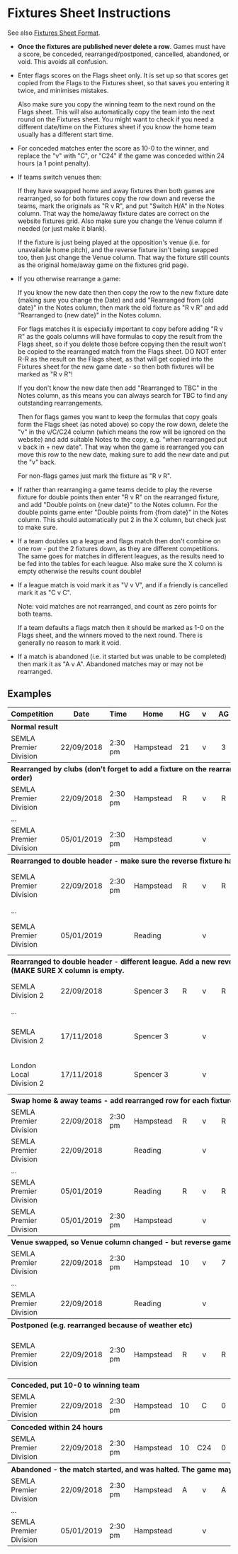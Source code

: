 # Fixtures Sheet Instructions

See also [Fixtures Sheet Format](fixtures-sheet-format.md).

* **Once the fixtures are published never delete a row**. Games must have a score, be conceded, rearranged/postponed, cancelled, abandoned, or void. This avoids all confusion.
* Enter flags scores on the Flags sheet only. It is set up so that scores get copied from the Flags to the Fixtures sheet, so that saves you entering it twice, and minimises mistakes.

    Also make sure you copy the winning team to the next round on the Flags sheet. This will also automatically copy the team into the next round on the Fixtures sheet. You might want to check if you need a different date/time on the Fixtures sheet if you know the home team usually has a different start time.
* For conceded matches enter the score as 10-0 to the winner, and replace the "v" with "C", or "C24" if the game was conceded within 24 hours (a 1 point penalty).
* If teams switch venues then:

    If they have swapped home and away fixtures then both games are rearranged, so for both fixtures copy the row down and reverse the teams, mark the originals as "R v R", and put "Switch H/A" in the Notes column. That way the home/away fixture dates are correct on the website fixtures grid. Also make sure you change the Venue column if needed (or just make it blank).

    If the fixture is just being played at the opposition's venue (i.e. for unavailable home pitch), and the reverse fixture isn't being swapped too, then just change the Venue column. That way the fixture still counts as the original home/away game on the fixtures grid page.
* If you otherwise rearrange a game:

    If you know the new date then then copy the row to the new fixture date (making sure you change the Date) and add "Rearranged from {old date}" in the Notes column, then mark the old fixture as "R v R" and add "Rearranged to {new date}" in the Notes column.

    For flags matches it is especially important to copy before adding "R v R" as the goals columns will have formulas to copy the result from the Flags sheet, so if you delete those before copying then the result won't be copied to the rearranged match from the Flags sheet. DO NOT enter R-R as the result on the Flags sheet, as that will get copied into the Fixtures sheet for the new game date - so then both fixtures will be marked as "R v R"!

    If you don't know the new date then add "Rearranged to TBC" in the Notes column, as this means you can always search for TBC to find any outstanding rearrangements.

    Then for flags games you want to keep the formulas that copy goals form the Flags sheet (as noted above) so copy the row down, delete the "v" in the v/C/C24 column (which means the row will be ignored on the website) and add suitable Notes to the copy, e.g. "when rearranged put v back in + new date". That way when the game is rearranged you can move this row to the new date, making sure to add the new date and put the "v" back.

    For non-flags games just mark the fixture as "R v R".
* If rather than rearranging a game teams decide to play the reverse fixture for double points then enter "R v R" on the rearranged fixture, and add "Double points on {new date}"  to the Notes column. For the double points game enter "Double points from {from date}" in the Notes column. This should automatically put 2 in the X column, but check just to make sure.
* If a team doubles up a league and flags match then don't combine on one row - put the 2 fixtures down, as they are different competitions. The same goes for matches in different leagues, as the results need to be fed into the tables for each league. Also make sure the X column is empty otherwise the results count double!
* If a league match is void mark it as "V v V", and if a friendly is cancelled mark it as "C v C".

    Note: void matches are not rearranged, and count as zero points for both teams.

    If a team defaults a flags match then it should be marked as 1-0 on the Flags sheet, and the winners moved to the next round. There is generally no reason to mark it void.
* If a match is abandoned (i.e. it started but was unable to be completed) then mark it as "A v A". Abandoned matches may or may not be rearranged.

## Examples

<table>
    <thead>
        <tr>
            <th>Competition</th><th>Date</th><th>Time</th><th>Home</th>
            <th align="center">HG</th><th align="center">v</th>
            <th align="center">AG</th><th>Away</th><th>X</th>
            <th>Notes</th><th>Venue</th>
        </tr>
    </thead>
    <tbody>
        <tr><th colspan="11" align="left">Normal result</th></tr>
        <tr><td>SEMLA Premier Division</td><td>22/09/2018</td><td>2:30 pm</td><td>Hampstead</td><td align="center">21</td><td align="center">v</td><td align="center">3</td><td>Reading</td><td><td><td></td></tr>
        <tr><th colspan="11" align="left">Rearranged by clubs (don't forget to add a fixture on the rearranged date if known, and put it in the right order)</th></tr>
        <tr><td>SEMLA Premier Division</td><td>22/09/2018</td><td>2:30 pm</td><td>Hampstead</td><td align="center">R</td><td align="center">v</td><td align="center">R</td><td>Reading</td><td></td><td>To 5/1</td><td></td></tr>
        <tr><td colspan="11">...</td></tr>
        <tr><td>SEMLA Premier Division</td><td>05/01/2019</td><td>2:30 pm</td><td>Hampstead</td><td></td><td align="center">v</td><td></td><td>Reading</td><td></td><td>From 22/9</td><td></td></tr>
        <tr><th colspan="11" align="left">Rearranged to double header - make sure the reverse fixture has a 2 in the X column</th></tr>
        <tr><td>SEMLA Premier Division</td><td>22/09/2018</td><td>2:30 pm</td><td>Hampstead</td><td align="center">R</td><td align="center">v</td><td align="center">R</td><td>Reading</td><td></td><td>Rearranged to 5/1 double header</td><td></td></tr>
        <tr><td colspan="11">...</td></tr>
        <tr><td>SEMLA Premier Division</td><td>05/01/2019</td><td></td><td>Reading</td><td></td><td align="center">v</td><td></td><td>Hampstead</td><td align="center">2</td><td>Rearranged from 22/9, double header</td><td></td></tr>
        <tr><th colspan="11" align="left">Rearranged to double header - different league. Add a new reverse fixture for the other league, and (MAKE SURE X column is empty.</th></tr>
        <tr><td>SEMLA Division 2</td><td>22/09/2018</td><td></td><td>Spencer 3</td><td align="center">R</td><td align="center">v</td><td align="center">R</td><td>Hillcroft B</td><td></td><td>Double header from 17/11</td><td></td></tr>
        <tr><td colspan="11">...</td></tr>
        <tr><td>SEMLA Division 2</td><td>17/11/2018</td><td></td><td>Spencer 3</td><td></td><td align="center">v</td><td></td><td>Hillcroft B</td><td></td><td>Double header with Local League</td><td></td></tr>
        <tr><td>London Local Division 2</td><td>17/11/2018</td><td></td><td>Spencer 3</td><td></td><td align="center">v</td><td></td><td>Hillcroft B</td><td></td><td>Double header with Regional League</td><td></td></tr>
        <tr><th colspan="11" align="left">Swap home & away teams - add rearranged row for each fixture</th></tr>
        <tr><td>SEMLA Premier Division</td><td>22/09/2018</td><td>2:30 pm</td><td>Hampstead</td><td align="center">R</td><td align="center">v</td><td align="center">R</td><td>Reading</td><td></td><td>Switch H/A</td><td></td></tr>
        <tr><td>SEMLA Premier Division</td><td>22/09/2018</td><td></td><td>Reading</td><td></td><td align="center">v</td><td></td><td>Hampstead</td><td></td><td>Switch H/A</td><td></td></tr>
        <tr><td colspan="11">...</td></tr>
        <tr><td>SEMLA Premier Division</td><td>05/01/2019</td><td></td><td>Reading</td><td align="center">R</td><td align="center">v</td><td align="center">R</td><td>Hampstead</td><td></td><td>Switch H/A</td><td></td></tr>
        <tr><td>SEMLA Premier Division</td><td>05/01/2019</td><td>2:30 pm</td><td>Hampstead</td><td></td><td align="center">v</td><td></td><td>Reading</td><td></td><td>Switch H/A</td><td></td></tr>
        <tr><th colspan="11" align="left">Venue swapped, so Venue column changed - but reverse game stays the same</th></tr>
        <tr><td>SEMLA Premier Division</td><td>22/09/2018</td><td>2:30 pm</td><td>Hampstead</td><td align="center">10</td><td align="center">v</td><td align="center">7</td><td>Reading</td><td></td><td></td><td></td></tr>
        <tr><td colspan="11">...</td></tr>
        <tr><td>SEMLA Premier Division</td><td>22/09/2018</td><td></td><td>Reading</td><td></td><td align="center">v</td><td></td><td>Hampstead</td><td></td><td>Played at Hampstead</td><td>Hampstead</td></tr>
        <tr><th colspan="11" align="left">Postponed (e.g. rearranged because of weather etc)</th></tr>
        <tr><td>SEMLA Premier Division</td><td>22/09/2018</td><td>2:30 pm</td><td>Hampstead</td><td align="center">R</td><td align="center">v</td><td align="center">R</td><td>Reading</td><td></td><td>Postponed - waterlogged pitch, date TBD</td><td></td></tr>
        <tr><th colspan="11" align="left">Conceded, put 10-0 to winning team</th></tr>
        <tr><td>SEMLA Premier Division</td><td>22/09/2018</td><td>2:30 pm</td><td>Hampstead</td><td align="center">10</td><td align="center">C</td><td align="center">0</td><td>Reading</td><td></td><td></td><td></td></tr>
        <tr><th colspan="11" align="left">Conceded within 24 hours</th></tr>
        <tr><td>SEMLA Premier Division</td><td>22/09/2018</td><td>2:30 pm</td><td>Hampstead</td><td align="center">10</td><td>C24</td><td align="center">0</td><td>Reading</td><td></td><td></td><td></td></tr>
        <tr><th colspan="11" align="left">Abandoned - the match started, and was halted. The game may or may not be rearranged to a new date</th></tr>
        <tr><td>SEMLA Premier Division</td><td>22/09/2018</td><td>2:30 pm</td><td>Hampstead</td><td align="center">A</td><td align="center">v</td><td align="center">A</td><td>Reading</td><td></td><td>Abandoned, rearranged to 18/1</td><td></td></tr>
        <tr><td colspan="11">...</td></tr>
        <tr><td>SEMLA Premier Division</td><td>05/01/2019</td><td>2:30 pm</td><td>Hampstead</td><td></td><td align="center">v</td><td></td><td>Reading</td><td></td><td>Rearranged from 22/9</td><td></td></tr>
    </tbody>
</table>
